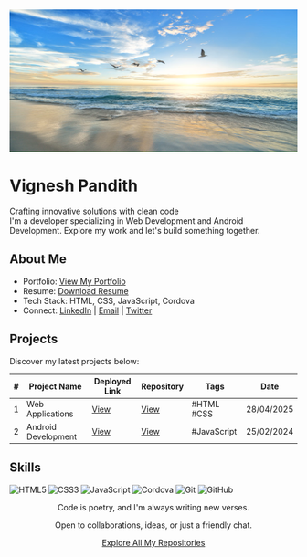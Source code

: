 <div align="center">
  <img src="https://github.com/Vignesha0408/Vignesha0408/blob/main/Images/pic_2.png?raw=true" width="600" height="250" alt="Vignesh Pandith's GitHub Banner">
</div>

# Vignesh Pandith

Crafting innovative solutions with clean code  
I'm a developer specializing in Web Development and Android Development. Explore my work and let's build something together.

## About Me

- Portfolio: [View My Portfolio](https://vignesha0408.github.io/portfolio/index.html)
- Resume: [Download Resume](https://drive.google.com/uc?export=download&id=1XgkvfQa52XJJfxyyseEKljie8jt7kaKj)
- Tech Stack: HTML, CSS, JavaScript, Cordova
- Connect: [LinkedIn](https://www.linkedin.com/in/vignesha-u-g-45551a285/) | [Email](mailto:your-chetanpandith04@gmail.com) | [Twitter](https://twitter.com/Vignesh81385550)

## Projects

Discover my latest projects below:

| # | Project Name | Deployed Link | Repository | Tags | Date |
|---|--------------|---------------|------------|------|------|
| 1 | Web Applications | [View](https://vignesha0408.github.io/vignesh-s-html-pages/) | [View](https://github.com/Vignesha0408/cordova-android-app/tree/main/html_collection) | #HTML #CSS | 28/04/2025 |
| 2 | Android Development | [View](https://vignesha0408.github.io/cordova-android-app/) | [View](https://github.com/Vignesha0408/cordova-android-app) | #JavaScript | 25/02/2024 |

## Skills

![HTML5](https://img.shields.io/badge/-HTML5-E34F26?style=flat-square&logo=html5&logoColor=white)
![CSS3](https://img.shields.io/badge/-CSS3-1572B6?style=flat-square&logo=css3&logoColor=white)
![JavaScript](https://img.shields.io/badge/-JavaScript-F7DF1E?style=flat-square&logo=javascript&logoColor=black)
![Cordova](https://img.shields.io/badge/-Cordova-35434F?style=flat-square&logo=apache-cordova&logoColor=white)
![Git](https://img.shields.io/badge/-Git-F05032?style=flat-square&logo=git&logoColor=white)
![GitHub](https://img.shields.io/badge/-GitHub-181717?style=flat-square&logo=github&logoColor=white)

<div align="center">
  <p>Code is poetry, and I'm always writing new verses.</p>
  <p>Open to collaborations, ideas, or just a friendly chat.</p>
  <p><a href="https://github.com/Vignesha0408?tab=repositories">Explore All My Repositories</a></p>
</div>
